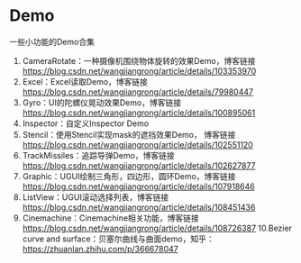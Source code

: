 # Demo
一些小功能的Demo合集

1. CameraRotate：一种摄像机围绕物体旋转的效果Demo，博客链接 https://blog.csdn.net/wangjiangrong/article/details/103353970
2. Excel：Excel读取Demo，博客链接 https://blog.csdn.net/wangjiangrong/article/details/79980447
3. Gyro：UI的陀螺仪晃动效果Demo，博客链接 https://blog.csdn.net/wangjiangrong/article/details/100895061
4. Inspector：自定义Inspector Demo
5. Stencil：使用Stencil实现mask的遮挡效果Demo， 博客链接 https://blog.csdn.net/wangjiangrong/article/details/102551120
6. TrackMissiles：追踪导弹Demo，博客链接 https://blog.csdn.net/wangjiangrong/article/details/102627877
7. Graphic：UGUI绘制三角形，四边形，圆环Demo，博客链接 https://blog.csdn.net/wangjiangrong/article/details/107918646
8. ListView：UGUI滚动选择列表，博客链接 https://blog.csdn.net/wangjiangrong/article/details/108451436
9. Cinemachine：Cinemachine相关功能，博客链接 https://blog.csdn.net/wangjiangrong/article/details/108726387
10.Bezier curve and surface：贝塞尔曲线与曲面demo，知乎：https://zhuanlan.zhihu.com/p/366678047
